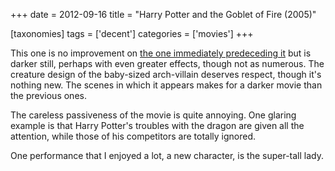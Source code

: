 +++
date = 2012-09-16
title = "Harry Potter and the Goblet of Fire (2005)"

[taxonomies]
tags = ['decent']
categories = ['movies']
+++

This one is no improvement on [the one immediately predeceding it] but
is darker still, perhaps with even greater effects, though not as
numerous. The creature design of the baby-sized arch-villain deserves
respect, though it\'s nothing new. The scenes in which it appears makes
for a darker movie than the previous ones.

The careless passiveness of the movie is quite annoying. One glaring
example is that Harry Potter\'s troubles with the dragon are given all
the attention, while those of his competitors are totally ignored.

One performance that I enjoyed a lot, a new character, is the super-tall
lady.

  [the one immediately predeceding it]: http://tshepang.net/harry-potter-and-the-prisoner-of-azkaban-2004
